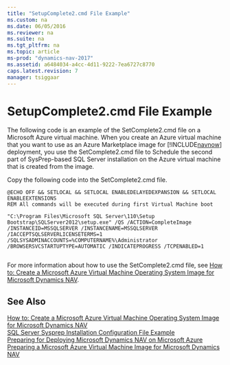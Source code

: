 ```yaml
---
title: "SetupComplete2.cmd File Example"
ms.custom: na
ms.date: 06/05/2016
ms.reviewer: na
ms.suite: na
ms.tgt_pltfrm: na
ms.topic: article
ms-prod: "dynamics-nav-2017"
ms.assetid: a6484034-a4cc-4d11-9222-7ea6727c8770
caps.latest.revision: 7
manager: tsiggaar
---
```

# SetupComplete2.cmd File Example
The following code is an example of the SetComplete2.cmd file on a Microsoft Azure virtual machine. When you create an Azure virtual machine that you want to use as an Azure Marketplace image for [!INCLUDE[navnow](includes/navnow_md.md)] deployment, you use the SetComplete2.cmd file to Schedule the second part of SysPrep-based SQL Server installation on the Azure virtual machine that is created from the image.  
  
 Copy the following code into the SetComplete2.cmd file.  
  
```  
@ECHO OFF && SETLOCAL && SETLOCAL ENABLEDELAYEDEXPANSION && SETLOCAL ENABLEEXTENSIONS  
REM All commands will be executed during first Virtual Machine boot  
  
"C:\Program Files\Microsoft SQL Server\110\Setup Bootstrap\SQLServer2012\setup.exe" /QS /ACTION=CompleteImage /INSTANCEID=MSSQLSERVER /INSTANCENAME=MSSQLSERVER /IACCEPTSQLSERVERLICENSETERMS=1 /SQLSYSADMINACCOUNTS=%COMPUTERNAME%\Administrator /BROWSERSVCSTARTUPTYPE=AUTOMATIC /INDICATEPROGRESS /TCPENABLED=1  
  
```  
  
 For more information about how to use the SetComplete2.cmd file, see [How to: Create a Microsoft Azure Virtual Machine Operating System Image for Microsoft Dynamics NAV](How-to--Create%20a%20Microsoft%20Azure%20Virtual%20Machine%20Operating%20System%20Image%20for%20Microsoft%20Dynamics%20NAV.md).  
  
## See Also  
 [How to: Create a Microsoft Azure Virtual Machine Operating System Image for Microsoft Dynamics NAV](How-to--Create%20a%20Microsoft%20Azure%20Virtual%20Machine%20Operating%20System%20Image%20for%20Microsoft%20Dynamics%20NAV.md)   
 [SQL Server Sysprep Installation Configuration File Example](SQL-Server-Sysprep-Installation-Configuration-File-Example.md)   
 [Preparing for Deploying Microsoft Dynamics NAV on Microsoft Azure](Preparing-for-Deploying-Microsoft-Dynamics-NAV-on-Microsoft-Azure.md)   
 [Preparing a Microsoft Azure Virtual Machine Image for Microsoft Dynamics NAV](Preparing-a-Microsoft-Azure-Virtual-Machine-Image-for-Microsoft-Dynamics-NAV.md)